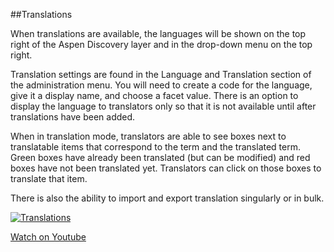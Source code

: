##Translations

When translations are available, the languages will be shown on the top right of the Aspen Discovery layer and in the drop-down menu on the top right. 

Translation settings are found in the Language and Translation section of the administration menu. You will need to create a code for the language, give it a display name, and choose a facet value. There is an option to display the language to translators only so that it is not available until after translations have been added.

When in translation mode, translators are able to see boxes next to translatable items that correspond to the term and the translated term. Green boxes have already been translated (but can be modified) and red boxes have not been translated yet. Translators can click on those boxes to translate that item.

There is also the ability to import and export translation singularly or in bulk.

[![Translations](/manual/images/Translations.jpg)](https://youtu.be/wGvcfaCnO8Y)

[Watch on Youtube](https://youtu.be/wGvcfaCnO8Y)

